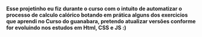 <p> <b> Esse projetinho eu fiz durante o curso com o intuito de automatizar o processo de calculo calórico botando em prática alguns dos exercicios que aprendi no Curso do guanabara, pretendo atualizar versões conforme for evoluindo nos estudos em Html, CSS e JS :)
  </b></p>
